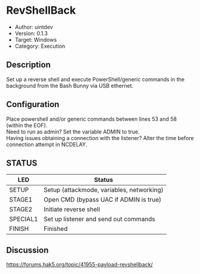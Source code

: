# RevShellBack

- Author: uintdev
- Version: 0.1.3
- Target: Windows
- Category: Execution

## Description

Set up a reverse shell and execute PowerShell/generic commands in the background from the Bash Bunny via USB ethernet.

## Configuration

Place powershell and/or generic commands between lines 53 and 58 (within the EOF).
<br>
Need to run as admin? Set the variable ADMIN to true.
<br>
Having issues obtaining a connection with the listener? Alter the time before connection attempt in NCDELAY.

## STATUS

| LED      | Status                                    |
| -------- | ----------------------------------------- |
| SETUP    | Setup (attackmode, variables, networking) |
| STAGE1   | Open CMD (bypass UAC if ADMIN is true)    |
| STAGE2   | Initiate reverse shell                    |
| SPECIAL1 | Set up listener and send out commands     |
| FINISH   | Finished                                  |

## Discussion

https://forums.hak5.org/topic/41955-payload-revshellback/
